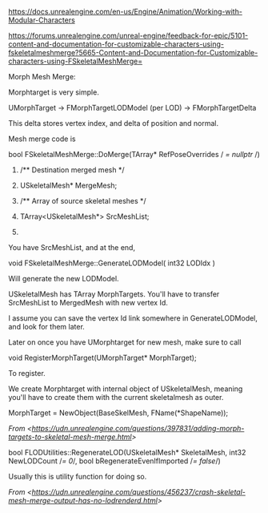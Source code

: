 <https://docs.unrealengine.com/en-us/Engine/Animation/Working-with-Modular-Characters>

<https://forums.unrealengine.com/unreal-engine/feedback-for-epic/5101-content-and-documentation-for-customizable-characters-using-fskeletalmeshmerge?5665-Content-and-Documentation-for-Customizable-characters-using-FSkeletalMeshMerge=>

Morph Mesh Merge:

Morphtarget is very simple.

UMorphTarget -> FMorphTargetLODModel (per LOD) -> FMorphTargetDelta

This delta stores vertex index, and delta of position and normal.

Mesh merge code is

bool FSkeletalMeshMerge::DoMerge(TArray\* RefPoseOverrides / *= nullptr* /)

1. /\*\* Destination merged mesh \*/

1. USkeletalMesh\* MergeMesh;

1. /\*\* Array of source skeletal meshes \*/

1. TArray&lt;USkeletalMesh\*> SrcMeshList;

1.

You have SrcMeshList, and at the end,

void FSkeletalMeshMerge::GenerateLODModel( int32 LODIdx )

Will generate the new LODModel.

USkeletalMesh has TArray MorphTargets. You'll have to transfer SrcMeshList to MergedMesh with new vertex Id.

I assume you can save the vertex Id link somewhere in GenerateLODModel, and look for them later.

Later on once you have UMorphtarget for new mesh, make sure to call

void RegisterMorphTarget(UMorphTarget\* MorphTarget);

To register.

We create Morphtarget with internal object of USkeletalMesh, meaning you'll have to create them with the current skeletalmesh as outer.

MorphTarget = NewObject(BaseSkelMesh, FName(\*ShapeName));

*From &lt;<https://udn.unrealengine.com/questions/397831/adding-morph-targets-to-skeletal-mesh-merge.html>>*

bool FLODUtilities::RegenerateLOD(USkeletalMesh\* SkeletalMesh, int32 NewLODCount /*= 0*/, bool bRegenerateEvenIfImported /*= false*/)

Usually this is utility function for doing so.

*From &lt;<https://udn.unrealengine.com/questions/456237/crash-skeletal-mesh-merge-output-has-no-lodrenderd.html>>*

